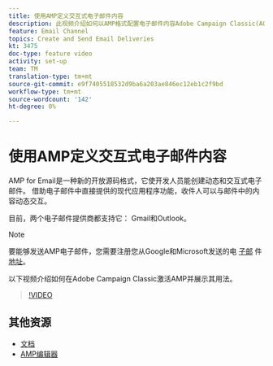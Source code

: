 ```yaml
---
title: 使用AMP定义交互式电子邮件内容
description: 此视频介绍如何以AMP格式配置电子邮件内容Adobe Campaign Classic(ACC)。
feature: Email Channel
topics: Create and Send Email Deliveries
kt: 3475
doc-type: feature video
activity: set-up
team: TM
translation-type: tm+mt
source-git-commit: e9f7405518532d9ba6a203ae846ec12eb1c2f9bd
workflow-type: tm+mt
source-wordcount: '142'
ht-degree: 0%

---
```



# 使用AMP定义交互式电子邮件内容

AMP for Email是一种新的开放源码格式，它使开发人员能创建动态和交互式电子邮件。 借助电子邮件中直接提供的现代应用程序功能，收件人可以与邮件中的内容动态交互。

目前，两个电子邮件提供商都支持它： Gmail和Outlook。

>[!NOTE]
>
>要能够发送AMP电子邮件，您需要注册您从Google和Microsoft发送的电 [子邮](https://developers.google.com/gmail/ampemail/register) 件 [地址](https://docs.microsoft.com/en-us/outlook/amphtml/register-outlook)。

以下视频介绍如何在Adobe Campaign Classic激活AMP并展示其用法。

>[!VIDEO](https://video.tv.adobe.com/v/29940?quality=12&learn=on)

## 其他资源

* [文档](https://docs.adobe.com/content/help/en/campaign-classic/using/sending-messages/sending-emails/defining-the-email-content.html)
* [AMP编辑器](https://playground.amp.dev/)
